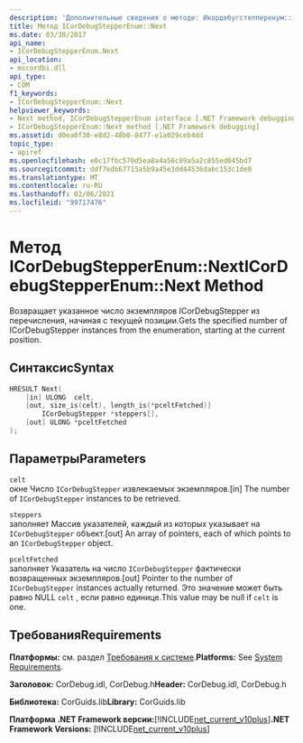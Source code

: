 ```yaml
---
description: 'Дополнительные сведения о методе: Икордебугстепперенум:: Next'
title: Метод ICorDebugStepperEnum::Next
ms.date: 03/30/2017
api_name:
- ICorDebugStepperEnum.Next
api_location:
- mscordbi.dll
api_type:
- COM
f1_keywords:
- ICorDebugStepperEnum::Next
helpviewer_keywords:
- Next method, ICorDebugStepperEnum interface [.NET Framework debugging]
- ICorDebugStepperEnum::Next method [.NET Framework debugging]
ms.assetid: d0ea0f30-e8d2-48b0-8477-e1a029ceb4dd
topic_type:
- apiref
ms.openlocfilehash: e0c17fbc570d5ea8a4a56c89a5a2c855ed045bd7
ms.sourcegitcommit: ddf7edb67715a5b9a45e3dd44536dabc153c1de0
ms.translationtype: MT
ms.contentlocale: ru-RU
ms.lasthandoff: 02/06/2021
ms.locfileid: "99717476"
---
```

# <a name="icordebugstepperenumnext-method"></a><span data-ttu-id="dbed8-103">Метод ICorDebugStepperEnum::Next</span><span class="sxs-lookup"><span data-stu-id="dbed8-103">ICorDebugStepperEnum::Next Method</span></span>

<span data-ttu-id="dbed8-104">Возвращает указанное число экземпляров ICorDebugStepper из перечисления, начиная с текущей позиции.</span><span class="sxs-lookup"><span data-stu-id="dbed8-104">Gets the specified number of ICorDebugStepper instances from the enumeration, starting at the current position.</span></span>  
  
## <a name="syntax"></a><span data-ttu-id="dbed8-105">Синтаксис</span><span class="sxs-lookup"><span data-stu-id="dbed8-105">Syntax</span></span>  
  
```cpp  
HRESULT Next(  
    [in] ULONG  celt,  
    [out, size_is(celt), length_is(*pceltFetched)]  
        ICorDebugStepper *steppers[],  
    [out] ULONG *pceltFetched  
);  
```  
  
## <a name="parameters"></a><span data-ttu-id="dbed8-106">Параметры</span><span class="sxs-lookup"><span data-stu-id="dbed8-106">Parameters</span></span>  

 `celt`  
 <span data-ttu-id="dbed8-107">окне Число `ICorDebugStepper` извлекаемых экземпляров.</span><span class="sxs-lookup"><span data-stu-id="dbed8-107">[in] The number of `ICorDebugStepper` instances to be retrieved.</span></span>  
  
 `steppers`  
 <span data-ttu-id="dbed8-108">заполняет Массив указателей, каждый из которых указывает на `ICorDebugStepper` объект.</span><span class="sxs-lookup"><span data-stu-id="dbed8-108">[out] An array of pointers, each of which points to an `ICorDebugStepper` object.</span></span>  
  
 `pceltFetched`  
 <span data-ttu-id="dbed8-109">заполняет Указатель на число `ICorDebugStepper` фактически возвращенных экземпляров.</span><span class="sxs-lookup"><span data-stu-id="dbed8-109">[out] Pointer to the number of `ICorDebugStepper` instances actually returned.</span></span> <span data-ttu-id="dbed8-110">Это значение может быть равно NULL `celt` , если равно единице.</span><span class="sxs-lookup"><span data-stu-id="dbed8-110">This value may be null if `celt` is one.</span></span>  
  
## <a name="requirements"></a><span data-ttu-id="dbed8-111">Требования</span><span class="sxs-lookup"><span data-stu-id="dbed8-111">Requirements</span></span>  

 <span data-ttu-id="dbed8-112">**Платформы:** см. раздел [Требования к системе](../../get-started/system-requirements.md).</span><span class="sxs-lookup"><span data-stu-id="dbed8-112">**Platforms:** See [System Requirements](../../get-started/system-requirements.md).</span></span>  
  
 <span data-ttu-id="dbed8-113">**Заголовок:** CorDebug.idl, CorDebug.h</span><span class="sxs-lookup"><span data-stu-id="dbed8-113">**Header:** CorDebug.idl, CorDebug.h</span></span>  
  
 <span data-ttu-id="dbed8-114">**Библиотека:** CorGuids.lib</span><span class="sxs-lookup"><span data-stu-id="dbed8-114">**Library:** CorGuids.lib</span></span>  
  
 <span data-ttu-id="dbed8-115">**Платформа .NET Framework версии:**[!INCLUDE[net_current_v10plus](../../../../includes/net-current-v10plus-md.md)]</span><span class="sxs-lookup"><span data-stu-id="dbed8-115">**.NET Framework Versions:** [!INCLUDE[net_current_v10plus](../../../../includes/net-current-v10plus-md.md)]</span></span>
